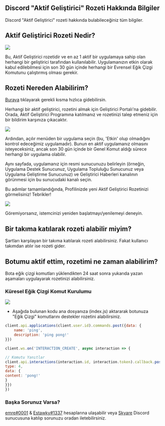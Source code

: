 ## Discord "Aktif Geliştirici" Rozeti Hakkında Bilgiler
Discord "Aktif Geliştirici" rozeti hakkında bulabileceğiniz tüm bilgiler.

## Aktif Geliştirici Rozeti Nedir?

<img src="https://cdn.discordapp.com/attachments/1027931648437796886/1047128669979680799/image.png">

Bu, Aktif Geliştirici rozetidir ve en az 1 aktif bir uygulamaya sahip olan herhangi bir geliştirici tarafından kullanılabilir. Uygulamanızın etkin olarak kabul edilebilmesi için son 30 gün içinde herhangi bir Evrensel Eğik Çizgi Komutunu çalıştırmış olması gerekir.

## Rozeti Nereden Alabilirim?

[Buraya](https://discord.com/developers/active-developer) tıklayarak gerekli kısma hızlıca gidebilirsin.

Herhangi bir aktif geliştirici, rozetini almak için Geliştirici Portalı'na gidebilir. Orada, Aktif Geliştirici Programına katılmanız ve rozetinizi talep etmeniz için bir bildirim karşınıza çıkacaktır.

<img src="https://support-dev.discord.com/hc/article_attachments/10113095319447">

Ardından, açılır menüden bir uygulama seçin (bu, 'Etkin' olup olmadığını kontrol edeceğimiz uygulamadır). Bunun en aktif uygulamanız olmasını isteyeceksiniz, ancak son 30 gün içinde bir Genel Komut aldığı sürece herhangi bir uygulama olabilir.

Aynı sayfada, uygulamanız için resmi sunucunuzu belirleyin (örneğin, Uygulama Destek Sunucunuz, Uygulama Topluluğu Sunucunuz veya Uygulama Geliştirme Sunucunuz) ve Geliştirici Haberleri kanalının görünmesi için bu sunucudaki kanalı seçin.

Bu adımlar tamamlandığında, Profilinizde yeni Aktif Geliştirici Rozetinizi görmelisiniz! Tebrikler!

<img src="https://support-dev.discord.com/hc/article_attachments/10113142990487">

Göremiyorsanız, istemcinizi yeniden başlatmayı/yenilemeyi deneyin.

## Bir takıma katılarak rozeti alabilir miyim?
Şartları karşılayan bir takıma katılarak rozeti alabilirsiniz. Fakat kullanıcı takımdan atılır ise rozeti gider.

## Botumu aktif ettim, rozetimi ne zaman alabilirim?

Bota eğik çizgi komutları yüklendikten 24 saat sonra yukarıda yazan aşamaları uygulayarak rozetinizi alabilirsiniz.

### Küresel Eğik Çizgi Komut Kurulumu
<img src=https://cdn.discordapp.com/attachments/903320769906495499/1040597629115043913/Ekran_Resmi_2022-11-11_15.03.19.png>

- Aşağıda bulunan kodu ana dosyanıza (index.js) aktararak botunuza "Eğik Çizgi" komutlarını destekler rozetini alabilirsiniz.

```js
client.api.applications(client.user.id).commands.post({data: {
    name: 'ping',
    description: 'ping pong!'
}})

client.ws.on('INTERACTION_CREATE', async interaction => {

// Komutu Yanıtlar
client.api.interactions(interaction.id, interaction.token).callback.post({data: {
type: 4,
data: {
content: 'pong!'
}
}})
})

```

### Başka Sorunuz Varsa?
[emre#0001](https://discord.com/users/538846533123309584) & [Estawky#1337](https://discord.com/users/452835228650831902) hesaplarına ulaşabilir veya [Skyare](https://discord.gg/javascript) Discord sunucusuna katılıp sorunuzu oradan iletebilirsiniz.
